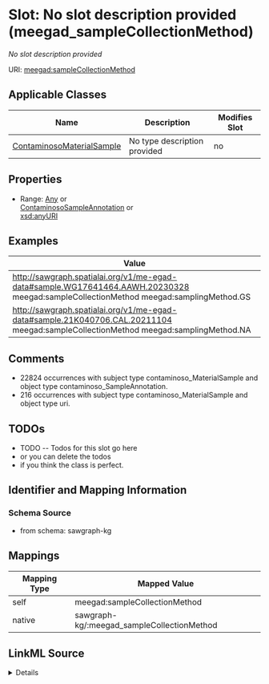 

# Slot: No slot description provided (meegad_sampleCollectionMethod)


_No slot description provided_





URI: [meegad:sampleCollectionMethod](http://sawgraph.spatialai.org/v1/me-egad#sampleCollectionMethod)



<!-- no inheritance hierarchy -->





## Applicable Classes

| Name | Description | Modifies Slot |
| --- | --- | --- |
| [ContaminosoMaterialSample](../classes/ContaminosoMaterialSample.md) | No type description provided |  no  |







## Properties

* Range: [Any](../classes/Any.md)&nbsp;or&nbsp;<br />[ContaminosoSampleAnnotation](../classes/ContaminosoSampleAnnotation.md)&nbsp;or&nbsp;<br />[xsd:anyURI](http://www.w3.org/2001/XMLSchema#anyURI)






## Examples

| Value |
| --- |
| http://sawgraph.spatialai.org/v1/me-egad-data#sample.WG17641464.AAWH.20230328 meegad:sampleCollectionMethod meegad:samplingMethod.GS |
| http://sawgraph.spatialai.org/v1/me-egad-data#sample.21K040706.CAL.20211104 meegad:sampleCollectionMethod meegad:samplingMethod.NA |

## Comments

* 22824 occurrences with subject type contaminoso_MaterialSample and object type contaminoso_SampleAnnotation.
* 216 occurrences with subject type contaminoso_MaterialSample and object type uri.

## TODOs

* TODO -- Todos for this slot go here
* or you can delete the todos
* if you think the class is perfect.

## Identifier and Mapping Information







### Schema Source


* from schema: sawgraph-kg




## Mappings

| Mapping Type | Mapped Value |
| ---  | ---  |
| self | meegad:sampleCollectionMethod |
| native | sawgraph-kg/:meegad_sampleCollectionMethod |




## LinkML Source

<details>
```yaml
name: meegad_sampleCollectionMethod
description: No slot description provided
title: No slot description provided
todos:
- TODO -- Todos for this slot go here
- or you can delete the todos
- if you think the class is perfect.
comments:
- 22824 occurrences with subject type contaminoso_MaterialSample and object type contaminoso_SampleAnnotation.
- 216 occurrences with subject type contaminoso_MaterialSample and object type uri.
examples:
- value: http://sawgraph.spatialai.org/v1/me-egad-data#sample.WG17641464.AAWH.20230328
    meegad:sampleCollectionMethod meegad:samplingMethod.GS
- value: http://sawgraph.spatialai.org/v1/me-egad-data#sample.21K040706.CAL.20211104
    meegad:sampleCollectionMethod meegad:samplingMethod.NA
from_schema: sawgraph-kg
rank: 1000
slot_uri: meegad:sampleCollectionMethod
alias: meegad_sampleCollectionMethod
domain_of:
- contaminoso_MaterialSample
subproperty_of: contaminoso_sampleAnnotation
range: Any
any_of:
- range: contaminoso_SampleAnnotation
- range: uri

```
</details>